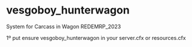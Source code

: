 # vesgoboy_hunterwagon
System for Carcass in Wagon REDEMRP_2023

1º put ensure vesgoboy_hunterwagon in your server.cfx or resources.cfx

